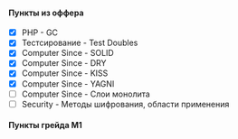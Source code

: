 #### Пункты из оффера

- [x] PHP - GC
- [x] Теcтсирование - Test Doubles
- [x] Computer Since - SOLID
- [x] Computer Since - DRY
- [x] Computer Since - KISS
- [x] Computer Since - YAGNI
- [ ] Computer Since - Слои монолита
- [ ] Security - Методы шифрования, области применения

#### Пункты грейда M1

